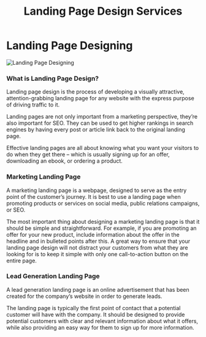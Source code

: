 ﻿---
layout: ../../../layouts/ServiceLayout.astro
title: "Landing Page Design Services"
faqtitle1: "Why is landing page design important for my website?"
faqtext1: "Landing page design is crucial for driving traffic to your website and converting visitors into customers. A well-designed landing page can improve user experience, increase conversion rates, and enhance your overall marketing efforts."

faqtitle2: "What are the key elements of an effective landing page?"
faqtext2: "An effective landing page should have a clear and compelling headline, concise and persuasive copy, eye-catching visuals, a prominent call-to-action button, and social proof such as testimonials or customer reviews."

faqtitle3: "How can I optimize my landing page for lead generation?"
faqtext3: "To optimize your landing page for lead generation, focus on creating a compelling offer, using a simple and intuitive design, minimizing distractions, and incorporating lead capture forms with minimal fields. Additionally, A/B testing can help you identify and implement improvements to maximize conversion rates."

---

# Landing Page Designing

![Landing Page Designing](/assets/img/service/landing-page-design.png)

### What is Landing Page Design?

Landing page design is the process of developing a visually attractive, attention-grabbing landing page for any website with the express purpose of driving traffic to it.

Landing pages are not only important from a marketing perspective, they’re also important for SEO. They can be used to get higher rankings in search engines by having every post or article link back to the original landing page.

Effective landing pages are all about knowing what you want your visitors to do when they get there – which is usually signing up for an offer, downloading an ebook, or ordering a product.

### Marketing Landing Page

A marketing landing page is a webpage, designed to serve as the entry point of the customer’s journey. It is best to use a landing page when promoting products or services on social media, public relations campaigns, or SEO.

The most important thing about designing a marketing landing page is that it should be simple and straightforward. For example, if you are promoting an offer for your new product, include information about the offer in the headline and in bulleted points after this. A great way to ensure that your landing page design will not distract your customers from what they are looking for is to keep it simple with only one call-to-action button on the entire page.

### Lead Generation Landing Page

A lead generation landing page is an online advertisement that has been created for the company’s website in order to generate leads.

The landing page is typically the first point of contact that a potential customer will have with the company. It should be designed to provide potential customers with clear and relevant information about what it offers, while also providing an easy way for them to sign up for more information.

